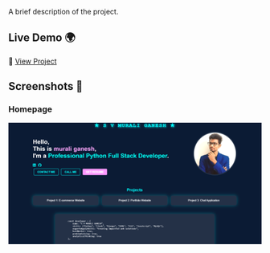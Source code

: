 A brief description of the project.

## Live Demo 🌍
🔗 [View Project](https://ganeshsakhapuram.github.io/portfolio.html/)

## Screenshots 📸
### Homepage
![Homepage Screenshot](https://github.com/ganeshsakhapuram/MY-PORTFOLIO/blob/main/Screenshot%202025-02-21%20211941.png)
